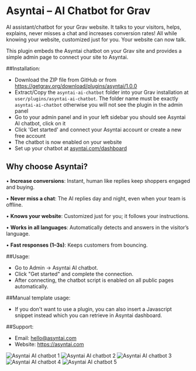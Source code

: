 # Asyntai – AI Chatbot for Grav
AI assistant/chatbot for your Grav website.
It talks to your visitors, helps, explains, never misses a chat and increases conversion rates! All while knowing your website, customized just for you. Your website can now talk.

This plugin embeds the Asyntai chatbot on your Grav site and provides a simple admin page to connect your site to Asyntai.

##Installation:
- Download the ZIP file from GitHub or from https://getgrav.org/download/plugins/asyntai/1.0.0
- Extract/Copy the `asyntai-ai-chatbot` folder into your Grav installation at `user/plugins/asyntai-ai-chatbot`. The folder name must be exactly `asyntai-ai-chatbot` otherwise you will not see the plugin in the admin panel
- Go to your admin panel and in your left sidebar you should see Asyntai AI chatbot, click on it
- Click 'Get started' and connect your Asyntai account or create a new free account
- The chatbot is now enabled on your website
- Set up your chatbot at [asyntai.com/dashboard](https://asyntai.com/dashboard#setup)

## Why choose Asyntai?

• **Increase conversions**: Instant, human like replies keep shoppers engaged and buying.

•	**Never miss a chat**: The AI replies day and night, even when your team is offline.

•	**Knows your website**: Customized just for you; it follows your instructions.

•	**Works in all languages**: Automatically detects and answers in the visitor’s language.

•	**Fast responses (1–3s)**: Keeps customers from bouncing.


##Usage:
- Go to Admin → Asyntai AI chatbot.
- Click "Get started" and complete the connection.
- After connecting, the chatbot script is enabled on all public pages automatically.

##Manual template usage:
- If you don't want to use a plugin, you can also insert a Javascript snippet instead which you can retrieve in Asyntai dashboard.

##Support:
- Email: hello@asyntai.com
- Website: https://asyntai.com

![Asyntai AI chatbot 1](https://asyntai.com/static/images/ai-chatbot-for-websites-1.png)
![Asyntai AI chatbot 2](https://asyntai.com/static/images/ai-chatbot-for-websites-2.png)
![Asyntai AI chatbot 3](https://asyntai.com/static/images/ai-chatbot-for-websites-3.png)
![Asyntai AI chatbot 4](https://asyntai.com/static/images/ai-chatbot-for-websites-4.png)
![Asyntai AI chatbot 5](https://asyntai.com/static/images/ai-chatbot-for-websites-5.png)

